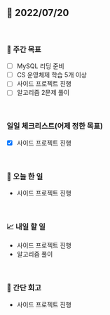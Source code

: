 ## 📅 2022/07/20

<br/>

### 🏹 주간 목표

- [ ] MySQL 리딩 준비
- [ ] CS 운영체제 학습 5개 이상
- [ ] 사이드 프로젝트 진행
- [ ] 알고리즘 2문제 풀이

<br/>

### 일일 체크리스트(어제 정한 목표)

- [x] 사이드 프로젝트 진행

<br/>

### 💯 오늘 한 일

- 사이드 프로젝트 진행

<br/>

### 📈 내일 할 일

- 사이드 프로젝트 진행
- 알고리즘 풀이

<br/>

### 🧐 간단 회고

- 사이드 프로젝트 진행